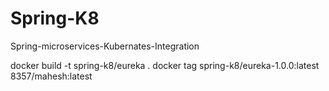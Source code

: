 # Spring-K8
Spring-microservices-Kubernates-Integration

docker build -t spring-k8/eureka .
docker tag spring-k8/eureka-1.0.0:latest 8357/mahesh:latest
